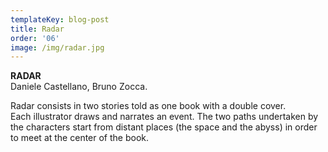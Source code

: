 ```yaml
---
templateKey: blog-post
title: Radar
order: '06'
image: /img/radar.jpg
---
```

**RADAR**\
Daniele Castellano, Bruno Zocca.

Radar consists in two stories told as one book with a double cover. \
Each illustrator draws and narrates an event. The two paths undertaken by the characters start from distant places (the space and the abyss) in order to meet at the center of the book.
